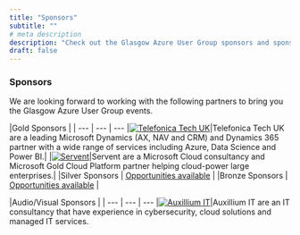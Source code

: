 ```yaml
---
title: "Sponsors"
subtitle: ""
# meta description
description: "Check out the Glasgow Azure User Group sponsors and sponsor opportunities."
draft: false
---
```


### Sponsors

We are looking forward to working with the following partners to bring you the Glasgow Azure User Group events.

|Gold Sponsors |   |
--- | --- | --- 
|[![Telefonica Tech UK](/images/telefonica.png)](https://telefonicatech.uk/)|Telefonica Tech UK are a leading Microsoft Dynamics (AX, NAV and CRM) and Dynamics 365 partner with a wide range of services including Azure, Data Science and Power BI.|
|[![Servent](/images/serventlogogaug.png)](https://www.servent.co.uk/)|Servent are a Microsoft Cloud consultancy and Microsoft Gold Cloud Platform partner helping cloud-power large enterprises.|
|Silver Sponsors  | [Opportunities available](/files/gaug-sponsorship-2526.pdf)  |
|Bronze Sponsors | [Opportunities available](/files/gaug-sponsorship-2526.pdf)   |

|Audio/Visual Sponsors |   |
--- | --- | --- 
|[![Auxillium IT](/images/auxillium.jpeg)](https://www.auxilium-it.com/)|Auxillium IT are an IT consultancy that have experience in cybersecurity, cloud solutions and managed IT services. 